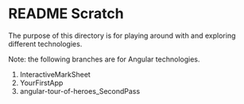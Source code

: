 # README Scratch

The purpose of this directory is for playing around with and exploring different technologies.

Note: the following branches are for Angular technologies.
1. InteractiveMarkSheet
2. YourFirstApp
3. angular-tour-of-heroes_SecondPass
